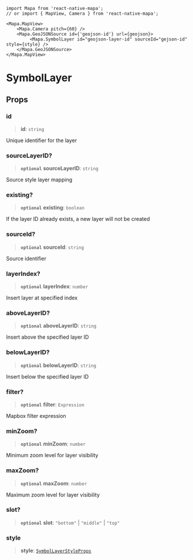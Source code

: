 ```tsx
import Mapa from 'react-native-mapa';
// or import { MapView, Camera } from 'react-native-mapa';

<Mapa.MapView>
    <Mapa.Camera pitch={60} />
    <Mapa.GeoJSONSource id={'geojson-id'} url={geojson}>
         <Mapa.SymbolLayer id="geojson-layer-id" sourceId="gejson-id" style={style} />
    </Mapa.GeoJSONSource>
</Mapa.MapView>
```

# SymbolLayer

## Props
### id

> **id**: `string`

Unique identifier for the layer

### sourceLayerID?

> **`optional`** **sourceLayerID**: `string`

Source style layer mapping

### existing?

> **`optional`** **existing**: `boolean`

If the layer ID already exists, a new layer will not be created

### sourceId?

> **`optional`** **sourceId**: `string`

Source identifier

### layerIndex?

> **`optional`** **layerIndex**: `number`

Insert layer at specified index

### aboveLayerID?

> **`optional`** **aboveLayerID**: `string`

Insert above the specified layer ID

### belowLayerID?

> **`optional`** **belowLayerID**: `string`

Insert below the specified layer ID

### filter?

> **`optional`** **filter**: `Expression`

Mapbox filter expression

### minZoom?

> **`optional`** **minZoom**: `number`

Minimum zoom level for layer visibility

### maxZoom?

> **`optional`** **maxZoom**: `number`

Maximum zoom level for layer visibility

### slot?

> **`optional`** **slot**: `"bottom"` \| `"middle"` \| `"top"`

### style

> **style**: [`SymbolLayerStyleProps`](SymbolLayerStyleProps.md)